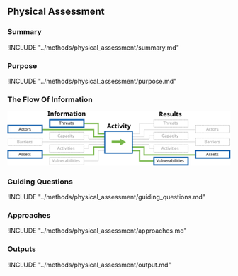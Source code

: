 ## Physical Assessment

### Summary
!INCLUDE "../methods/physical_assessment/summary.md"

### Purpose
!INCLUDE "../methods/physical_assessment/purpose.md"

### The Flow Of Information
![Data Assessment Information Flow](images/info_flows/physical_assessment.svg)

### Guiding Questions
!INCLUDE "../methods/physical_assessment/guiding_questions.md"

### Approaches
!INCLUDE "../methods/physical_assessment/approaches.md"

### Outputs
!INCLUDE "../methods/physical_assessment/output.md"

